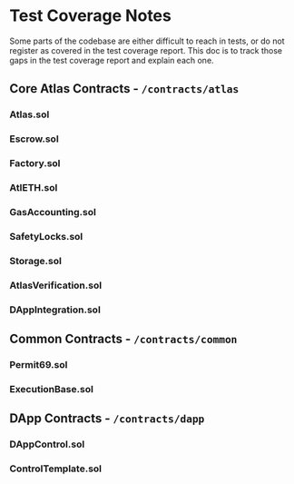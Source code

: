 # Test Coverage Notes

Some parts of the codebase are either difficult to reach in tests, or do not register as covered in the test coverage report. This doc is to track those gaps in the test coverage report and explain each one.

## Core Atlas Contracts - `/contracts/atlas`

### Atlas.sol

### Escrow.sol

### Factory.sol

### AtlETH.sol

### GasAccounting.sol

### SafetyLocks.sol

### Storage.sol

### AtlasVerification.sol

### DAppIntegration.sol

## Common Contracts - `/contracts/common`

### Permit69.sol

### ExecutionBase.sol

## DApp Contracts - `/contracts/dapp`

### DAppControl.sol

### ControlTemplate.sol

<!-- TODO add more folders and contracts -->